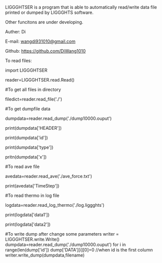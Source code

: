 LIGGGHTSER is a program that is able to automatically read/write data file printed or dumped by LIGGGHTS software.

Other funcitons are under developing.


Auther: Di

E-mail: wangdi931010@gmail.com

Github: https://github.com/DiWang1010

To read files:

import LIGGGHTSER

reader=LIGGGHTSER.read.Read()

#To get all files in directory

filedict=reader.read_file('./')

#To get dumpfile data

dumpdata=reader.read_dump('./dump10000.ouput')

print(dumpdata['HEADER'])

print(dumpdata['id'])

print(dumpdata['type'])

pritn(dumpdata['x'])

#To read ave file

avedata=reader.read_ave('./ave_force.txt')

print(avedata['TimeStep'])

#To read thermo in log file

logdata=reader.read_log_thermo('./log.liggghts')

print(logdata['data1'])

print(logdata['data2'])

#To write dump after change some parameters
writer = LIGGGHTSER.write.Write()
dumpdata=reader.read_dump('./dump10000.ouput')
for i in range(len(dump['id'])
	dump['DATA'][i][0]=0  //when id is the first column
writer.write_dump(dumpdata,filename)
